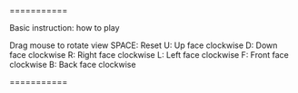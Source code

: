 ===========

Basic instruction: how to play

Drag mouse to rotate view
SPACE: Reset
U: Up face clockwise
D: Down face clockwise
R: Right face clockwise
L: Left face clockwise
F: Front face clockwise
B: Back face clockwise


===========


